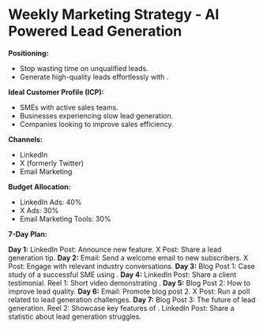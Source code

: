 # Weekly Marketing Strategy - <Product Name> AI Powered Lead Generation

**Positioning:**
* Stop wasting time on unqualified leads. 
* Generate high-quality leads effortlessly with <Product Name>.

**Ideal Customer Profile (ICP):**
* SMEs with active sales teams.
* Businesses experiencing slow lead generation.
* Companies looking to improve sales efficiency.

**Channels:**
* LinkedIn
* X (formerly Twitter)
* Email Marketing

**Budget Allocation:**
* LinkedIn Ads: 40%
* X Ads: 30%
* Email Marketing Tools: 30%

**7-Day Plan:**

**Day 1:** LinkedIn Post: Announce new feature.  X Post: Share a lead generation tip.
**Day 2:** Email:  Send a welcome email to new subscribers. X Post: Engage with relevant industry conversations.
**Day 3:** Blog Post 1: Case study of a successful SME using <Product Name>.
**Day 4:** LinkedIn Post: Share a client testimonial. Reel 1: Short video demonstrating <Product Name>.
**Day 5:** Blog Post 2:  How to improve lead quality.
**Day 6:** Email: Promote blog post 2.  X Post: Run a poll related to lead generation challenges.
**Day 7:** Blog Post 3:  The future of lead generation. Reel 2: Showcase key features of <Product Name>. LinkedIn Post:  Share a statistic about lead generation struggles.